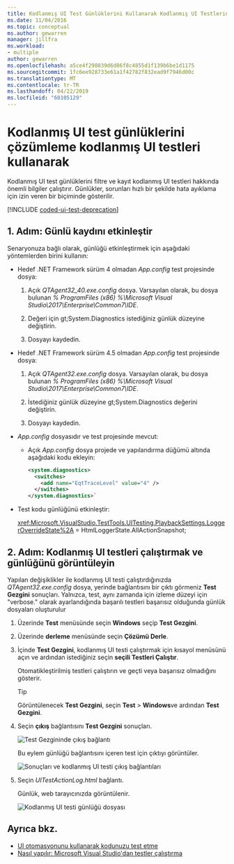 ```yaml
---
title: Kodlanmış UI Test Günlüklerini Kullanarak Kodlanmış UI Testlerini Çözümleme
ms.date: 11/04/2016
ms.topic: conceptual
ms.author: gewarren
manager: jillfra
ms.workload:
- multiple
author: gewarren
ms.openlocfilehash: a5ce4f298039d6d86f8c4855d1f139b6be1d1175
ms.sourcegitcommit: 1fc6ee928733e61a1f42782f832ead9f7946d00c
ms.translationtype: MT
ms.contentlocale: tr-TR
ms.lasthandoff: 04/22/2019
ms.locfileid: "60105129"
---
```

# <a name="analyzing-coded-ui-tests-using-coded-ui-test-logs"></a>Kodlanmış UI test günlüklerini çözümleme kodlanmış UI testleri kullanarak

Kodlanmış UI test günlüklerini filtre ve kayıt kodlanmış UI testleri hakkında önemli bilgiler çalıştırır. Günlükler, sorunları hızlı bir şekilde hata ayıklama için izin veren bir biçiminde gösterilir.

[!INCLUDE [coded-ui-test-deprecation](includes/coded-ui-test-deprecation.md)]

## <a name="step-1-enable-logging"></a>1. Adım: Günlü kaydını etkinleştir

Senaryonuza bağlı olarak, günlüğü etkinleştirmek için aşağıdaki yöntemlerden birini kullanın:

- Hedef .NET Framework sürüm 4 olmadan *App.config* test projesinde dosya:

   1. Açık *QTAgent32_40.exe.config* dosya. Varsayılan olarak, bu dosya bulunan *% ProgramFiles (x86) %\Microsoft Visual Studio\2017\Enterprise\Common7\IDE*.

   2. Değeri için gt;System.Diagnostics istediğiniz günlük düzeyine değiştirin.

   3. Dosyayı kaydedin.

- Hedef .NET Framework sürüm 4.5 olmadan *App.config* test projesinde dosya:

   1. Açık *QTAgent32.exe.config* dosya. Varsayılan olarak, bu dosya bulunan *% ProgramFiles (x86) %\Microsoft Visual Studio\2017\Enterprise\Common7\IDE*.

   2. İstediğiniz günlük düzeyine gt;System.Diagnostics değerini değiştirin.

   3. Dosyayı kaydedin.

- *App.config* dosyasıdır ve test projesinde mevcut:

    - Açık *App.config* dosya projede ve yapılandırma düğümü altında aşağıdaki kodu ekleyin:

      ```xml
      <system.diagnostics>
        <switches>
          <add name="EqtTraceLevel" value="4" />
        </switches>
      </system.diagnostics>`
      ```

- Test kodu günlüğünü etkinleştir:

   <xref:Microsoft.VisualStudio.TestTools.UITesting.PlaybackSettings.LoggerOverrideState%2A> = HtmlLoggerState.AllActionSnapshot;

## <a name="step-2-run-your-coded-ui-test-and-view-the-log"></a>2. Adım: Kodlanmış UI testleri çalıştırmak ve günlüğünü görüntüleyin

Yapılan değişiklikler ile kodlanmış UI testi çalıştırdığınızda *QTAgent32.exe.config* dosya, yerinde bağlantısını bir çıktı görmeniz **Test Gezgini** sonuçları. Yalnızca, test, aynı zamanda için izleme düzeyi için "verbose." olarak ayarlandığında başarılı testleri başarısız olduğunda günlük dosyaları oluşturulur

1. Üzerinde **Test** menüsünde seçin **Windows** seçip **Test Gezgini**.

2. Üzerinde **derleme** menüsünde seçin **Çözümü Derle**.

3. İçinde **Test Gezgini**, kodlanmış UI testi çalıştırmak için kısayol menüsünü açın ve ardından istediğiniz seçin **seçili Testleri Çalıştır**.

     Otomatikleştirilmiş testleri çalıştırın ve geçti veya başarısız olmadığını gösterir.

    > [!TIP]
    > Görüntülenecek **Test Gezgini**, seçin **Test** > **Windows**ve ardından **Test Gezgini**.

4. Seçin **çıkış** bağlantısını **Test Gezgini** sonuçları.

     ![Test Gezgininde çıkış bağlantı](../test/media/cuit_htmlactionlog1.png)

     Bu eylem günlüğü bağlantısını içeren test için çıktıyı görüntüler.

     ![Sonuçları ve kodlanmış UI testi çıkış bağlantıları](../test/media/cuit_htmlactionlog2.png)

5. Seçin *UITestActionLog.html* bağlantı.

     Günlük, web tarayıcınızda görüntülenir.

     ![Kodlanmış UI testi günlüğü dosyası](../test/media/cuit_htmlactionlog3.png)

## <a name="see-also"></a>Ayrıca bkz.

- [UI otomasyonunu kullanarak kodunuzu test etme](../test/use-ui-automation-to-test-your-code.md)
- [Nasıl yapılır: Microsoft Visual Studio'dan testler çalıştırma](https://msdn.microsoft.com/Library/1a1207a9-2a33-4a1e-a1e3-ddf0181b1046)